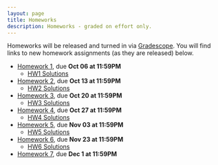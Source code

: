 ```yaml
---
layout: page
title: Homeworks
description: Homeworks - graded on effort only.
---
```


Homeworks will be released and turned in via [Gradescope](https://bruinlearn.ucla.edu/courses/140089/external_tools/408).  You will find links to new homework assignments (as they are released) below.

- [Homework 1](https://www.gradescope.com/courses/444425/assignments/2265568), due **Oct 06 at 11:59PM**
  - [HW1 Solutions](https://drive.google.com/file/d/1jhk8Fv8mh4h0eDOf779mko1d5frkI_a7/view?usp=sharing)
- [Homework 2](https://www.gradescope.com/courses/444425/assignments/2327903), due **Oct 13 at 11:59PM**
  - [HW2 Solutions](https://drive.google.com/file/d/1bV6m5Rmt6ZcEISR_WkbVF6fCWHTwR2L1/view?usp=sharing)
- [Homework 3](https://www.gradescope.com/courses/444425/assignments/2347950), due **Oct 20 at 11:59PM**
  - [HW3 Solutions](https://drive.google.com/file/d/13fFDhIvUi_2pSa5ogKygt7DFdohiOfon/view?usp=sharing)
- [Homework 4](https://www.gradescope.com/courses/444425/assignments/2368706), due **Oct 27 at 11:59PM**
  - [HW4 Solutions](https://drive.google.com/file/d/1Qkc5GaPT14aZPEtK2kTK725LGfxirZzq/view?usp=sharing)
- [Homework 5](https://www.gradescope.com/courses/444425/assignments/2390902), due **Nov 03 at 11:59PM**
  - [HW5 Solutions](https://drive.google.com/file/d/1l1_Z2T2JDrE53yyX8dGPvEq1B2BjlkcI/view?usp=sharing)
- [Homework 6](https://www.gradescope.com/courses/444425/assignments/2447583), due **Nov 23 at 11:59PM**
  - [HW6 Solutions](https://docs.google.com/document/d/1vrheoXs_O_GD6lmdVfmhVrOKIQlpzo2cXkTtHx2QqFg/view?usp=sharing)
- [Homework 7](https://www.gradescope.com/courses/444425/assignments/2460124), due **Dec 1 at 11:59PM**
